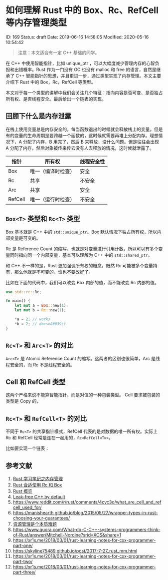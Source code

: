 # 如何理解 Rust 中的 Box、Rc、RefCell 等内存管理类型


ID: 169
Status: draft
Date: 2019-06-16 14:58:05
Modified: 2020-05-16 10:54:42


> 注意：本文适合有一定 C++ 基础的同学。

在 C++ 中使用智能指针，比如 unique_ptr ，可以大幅度减少管理内存的心智负担和出错概率。Rust 作为一门没有 GC 也没有 malloc 和 free 的语言，自然是继承了 C++ 智能指针的思想，并且更进一步，通过类型实现了内存管理。本文主要介绍下 Rust 中的 Box，Rc，RefCell 等类型。

本文对于每一个类型的讲解中我们会关注几个特征：指向内容是否可变、是否独占所有权、是否线程安全。最后给出一个链表的实现。

## 回顾下什么是内存泄露

在栈上使用变量总是内存安全的，每当函数退出的时候就会释放栈上的变量。但是有的变量的生命周期是要跨越一个函数的，这时候就需要再堆上分配内存。理想情况下，A 分配了内存，B 用完了，然后 B 来释放，没什么问题。但是往往会出现 A 分配了内存，然后对象被传来传去没有人去释放的情况，这时候就泄露了。

| 指针  |  所有权 |线程安全性|
| ------------ | ------------ |-----------|
| Box  |  唯一（编译时检查） |安全|
|Rc   | 共享  |不安全|
|Arc|共享| 安全|
|RefCell|唯一（运行时检查）|不安全|


## `Box<T>` 类型和 `Rc<T>` 类型

Box 基本就是 C++ 中的 `std::unique_ptr`。Box 默认情况下独占所有权，所以内部变量是可变的。

Rc 是 Reference Count 的缩写，也就是对变量进行引用计数，所以可以有多个变量同时指向同一个内部变量，基本可以理解为 C++ 中的 `std::shared_ptr`。

和 C++ 不一样的是，Rust 更加强调所有权的概念，既然 Rc 可能被多个变量持有，那么他就是不可变的，谁也不要改好了。

比如在下面的代码中，我们可以改变 Box 内部的值，而不能改变 Rc 内部的值。

```rust
use std::rc::Rc;

fn main() {
    let mut a = Box::new(1);
    let mut b = Rc::new(1);

    *a = 2; // works
    *b = 2; // doesn&#039;t
}
```

## `Rc<T>` 和 `Arc<T>` 的对比

`Arc<T>` 是 Atomic Reference Count 的缩写。这两者的区别也很简单，Arc 是线程安全的，而 Rc 不是线程安全的。

## Cell 和 RefCell 类型

这两个严格来说不能算智能指针，而是对值的一种包装类型。
Cell 要求被包装的类型是 Copy 的，

## `Rc<T>` 和 `RefCell<T>` 的对比

不同于 `Rc<T>` 的共享指针模式，RefCell 代表的是对数据的唯一所有权。实际上 Rc 和 RefCell 经常是连在一起用的，`Rc<RefCell<T>>`。

比如要实现一个链表：






## 参考文献

1. [Rust 学习笔记之内存管理](http://bitking.wang/2019/03/19/rust-memory.html)
2. [Rust 合适使用 Rc 和 Box](https://codeday.me/bug/20190303/755318.html)
3. [Rust 概览](https://www.infoq.cn/article/rust-core-components)
4. [Leak-free C++ by default](https://www.youtube.com/watch?v=JfmTagWcqoE)
5. https://www.reddit.com/r/rust/comments/4cvc3o/what_are_cell_and_refcell_used_for/
6. https://manishearth.github.io/blog/2015/05/27/wrapper-types-in-rust-choosing-your-guarantees/
7. [资源管理是个本质难题](https://yuheng.io/articles/resource-management-is-hard)
8. https://www.quora.com/What-do-C-C++-systems-programmers-think-of-Rust/answer/Mitchell-Nordine?srid=XCS&share=1
9. https://xr1s.me/2018/03/01/rust-learning-notes-for-cxx-programmer-part-one/
10. https://skyline75489.github.io/post/2017-7-27_rust_mm.html
11. https://xr1s.me/2018/03/01/rust-learning-notes-for-cxx-programmer-part-two/
12. https://xr1s.me/2018/03/01/rust-learning-notes-for-cxx-programmer-part-three/